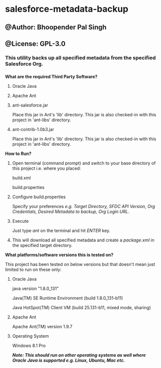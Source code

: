 # salesforce-metadata-backup
## @Author: Bhoopender Pal Singh
## @License: GPL-3.0

###
### This utility backs up all specified metadata from the specified Salesforce Org.
###

**What are the required Third Party Software?**
1. Oracle Java
2. Apache Ant
3. ant-salesforce.jar

	Place this jar in Ant's 'lib' directory. This jar is also checked-in with this project in 'ant-libs' directory.	
4. ant-contrib-1.0b3.jar

	Place this jar in Ant's 'lib' directory. This jar is also checked-in with this project in 'ant-libs' directory.
	
	
**How to Run?**
1. Open terminal (command prompt) and switch to your base directory of this project i.e. where you placed:

	build.xml
	
	build.properties
2. Configure build.properties

	Specify your preferences *e.g. Target Directory, SFDC API Version, Org Credentials, Desired Metadata to backup, Org Login URL*.
3. Execute

	Just type *ant* on the terminal and hit *ENTER* key.
4. This will download all specified metadata and create a *package.xml* in the specified target directory.


**What platforms/software versions this is tested on?**

This project has been tested on below versions but that doesn't mean just limited to run on these only:
1. Oracle Java

	java version "1.8.0_131"
	
	Java(TM) SE Runtime Environment (build 1.8.0_131-b11)
	
	Java HotSpot(TM) Client VM (build 25.131-b11, mixed mode, sharing)
2. Apache Ant

	Apache Ant(TM) version 1.9.7	
3. Operating System

	Windows 8.1 Pro
	
	***Note: This should run on other operating systems as well where Oracle Java is supported e.g. Linux, Ubuntu, Mac etc.***